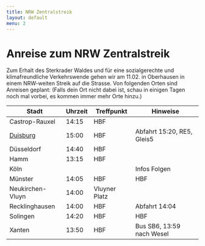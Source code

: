 ```yaml
---
title: NRW Zentralstreik
layout: default
menu: 2
---
```


# Anreise zum NRW Zentralstreik

Zum Erhalt des Sterkrader Waldes und für eine sozialgerechte und klimafreundliche Verkehrswende gehen wir am 11.02. in Oberhausen in einem NRW-weiten Streik auf die Strasse. Von folgenden Orten sind Anreisen geplant:
(Falls dein Ort nicht dabei ist, schau in einigen Tagen noch mal vorbei, es kommen immer mehr Orte hinzu.)


| Stadt            | Uhrzeit | Treffpunkt    | Hinweise                  |
| ---------------- | ------- | ------------- | ------------------------- |
| Castrop-Rauxel   | 14:15   | HBF           |                           |
| [Duisburg](https://fff-du.de/event/nrw-zentralstreik-in-oberhausen-2/) | 15:00   | HBF           | Abfahrt 15:20, RE5, Gleis5 |
| Düsseldorf       | 14:40   | HBF           |                           |
| Hamm             | 13:15   | HBF           |                           |
| Köln             |         |               | Infos Folgen              |
| Münster          | 14:05   | HBF           | HBF                       |
| Neukirchen-Vluyn | 14:00   | Vluyner Platz |                           |
| Recklinghausen   | 14:00   | HBF           | Abfahrt 14:04             |
| Solingen         | 14:20   | HBF           | HBF                       |
| Xanten           | 13:50   | HBF           | Bus SB6, 13:59 nach Wesel |
